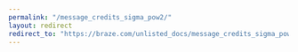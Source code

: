 ```yaml
---
permalink: "/message_credits_sigma_pow2/"
layout: redirect
redirect_to: "https://braze.com/unlisted_docs/message_credits_sigma_pow2/"
---
```

